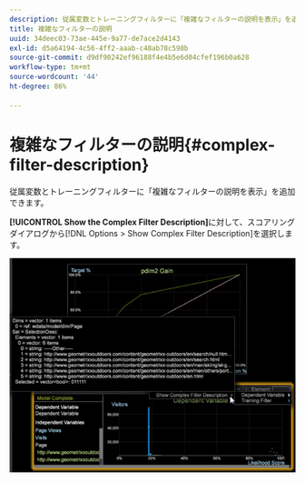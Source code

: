 ```yaml
---
description: 従属変数とトレーニングフィルターに「複雑なフィルターの説明を表示」を追加できます。
title: 複雑なフィルターの説明
uuid: 34deec03-73ae-445e-9a77-de7ace2d4143
exl-id: d5a64194-4c56-4ff2-aaab-c48ab78c598b
source-git-commit: d9df90242ef96188f4e4b5e6d04cfef196b0a628
workflow-type: tm+mt
source-wordcount: '44'
ht-degree: 86%

---
```


# 複雑なフィルターの説明{#complex-filter-description}

従属変数とトレーニングフィルターに「複雑なフィルターの説明を表示」を追加できます。

**[!UICONTROL Show the Complex Filter Description]**&#x200B;に対して、スコアリングダイアログから[!DNL Options > Show Complex Filter Description]を選択します。

![](assets/propensity_Show_complex.png)
